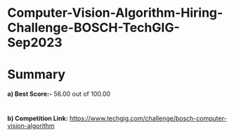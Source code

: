 # Computer-Vision-Algorithm-Hiring-Challenge-BOSCH-TechGIG-Sep2023


# Summary

**a) Best Score:-** 56.00 out of 100.00
#
**b) Competition Link:** https://www.techgig.com/challenge/bosch-computer-vision-algorithm
#
